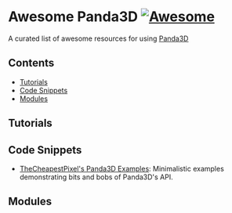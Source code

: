 # Awesome Panda3D [![Awesome](https://awesome.re/badge.svg)](https://awesome.re)
A curated list of awesome resources for using [Panda3D](https://www.panda3d.org/)

## Contents
- [Tutorials](#tutorials)
- [Code Snippets](#codesnippets)
- [Modules](#modules)

## Tutorials

## Code Snippets

* [TheCheapestPixel's Panda3D Examples](https://github.com/TheCheapestPixels/panda_examples):
  Minimalistic examples demonstrating bits and bobs of Panda3D's API.

## Modules
